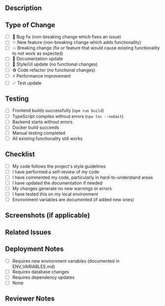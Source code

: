 ## Description

<!-- Provide a brief description of your changes -->

## Type of Change

- [ ] 🐛 Bug fix (non-breaking change which fixes an issue)
- [ ] ✨ New feature (non-breaking change which adds functionality)
- [ ] 💥 Breaking change (fix or feature that would cause existing functionality to not work as expected)
- [ ] 📝 Documentation update
- [ ] 🎨 Style/UI update (no functional changes)
- [ ] ♻️ Code refactor (no functional changes)
- [ ] ⚡ Performance improvement
- [ ] ✅ Test update

## Testing

<!-- Describe the tests you ran -->

- [ ] Frontend builds successfully (`npm run build`)
- [ ] TypeScript compiles without errors (`npx tsc --noEmit`)
- [ ] Backend starts without errors
- [ ] Docker build succeeds
- [ ] Manual testing completed
- [ ] All existing functionality still works

## Checklist

- [ ] My code follows the project's style guidelines
- [ ] I have performed a self-review of my code
- [ ] I have commented my code, particularly in hard-to-understand areas
- [ ] I have updated the documentation if needed
- [ ] My changes generate no new warnings or errors
- [ ] I have tested this on my local environment
- [ ] Environment variables are documented (if added new ones)

## Screenshots (if applicable)

<!-- Add screenshots for UI changes -->

## Related Issues

<!-- Link any related issues: Fixes #123 -->

## Deployment Notes

<!-- Any special deployment considerations? -->

- [ ] Requires new environment variables (documented in ENV_VARIABLES.md)
- [ ] Requires database changes
- [ ] Requires dependency updates
- [ ] None

## Reviewer Notes

<!-- Any specific areas you want reviewers to focus on? -->

